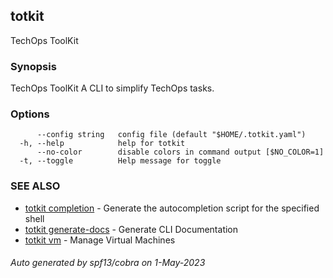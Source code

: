 ## totkit

TechOps ToolKit

### Synopsis

TechOps ToolKit
A CLI to simplify TechOps tasks.


### Options

```
      --config string   config file (default "$HOME/.totkit.yaml")
  -h, --help            help for totkit
      --no-color        disable colors in command output [$NO_COLOR=1]
  -t, --toggle          Help message for toggle
```

### SEE ALSO

* [totkit completion](totkit_completion.md)	 - Generate the autocompletion script for the specified shell
* [totkit generate-docs](totkit_generate-docs.md)	 - Generate CLI Documentation
* [totkit vm](totkit_vm.md)	 - Manage Virtual Machines

###### Auto generated by spf13/cobra on 1-May-2023
